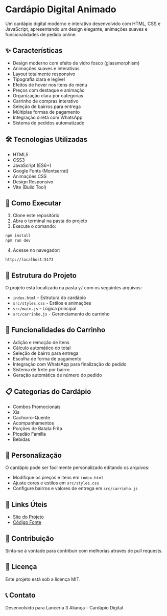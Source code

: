 # Cardápio Digital Animado

Um cardápio digital moderno e interativo desenvolvido com HTML, CSS e JavaScript, apresentando um design elegante, animações suaves e funcionalidades de pedido online.

## ✨ Características

* Design moderno com efeito de vidro fosco (glassmorphism)
* Animações suaves e interativas
* Layout totalmente responsivo
* Tipografia clara e legível
* Efeitos de hover nos itens do menu
* Preços com destaque e animação
* Organização clara por categorias
* Carrinho de compras interativo
* Seleção de bairros para entrega
* Múltiplas formas de pagamento
* Integração direta com WhatsApp
* Sistema de pedidos automatizado

## 🛠️ Tecnologias Utilizadas

* HTML5
* CSS3
* JavaScript (ES6+)
* Google Fonts (Montserrat)
* Animações CSS
* Design Responsivo
* Vite (Build Tool)

## 🚀 Como Executar

1. Clone este repositório
2. Abra o terminal na pasta do projeto
3. Execute o comando:  
```bash
npm install
npm run dev
```
4. Acesse no navegador:  
```
http://localhost:5173
```

## 📁 Estrutura do Projeto

O projeto está localizado na pasta `y/` com os seguintes arquivos:

* `index.html` - Estrutura do cardápio
* `src/styles.css` - Estilos e animações
* `src/main.js` - Lógica principal
* `src/carrinho.js` - Gerenciamento do carrinho

## 🛒 Funcionalidades do Carrinho

* Adição e remoção de itens
* Cálculo automático do total
* Seleção de bairro para entrega
* Escolha de forma de pagamento
* Integração com WhatsApp para finalização do pedido
* Sistema de frete por bairro
* Geração automática de número do pedido

## 📋 Categorias do Cardápio

* Combos Promocionais
* Xis
* Cachorro-Quente
* Acompanhamentos
* Porções de Batata Frita
* Picadão Família
* Bebidas

## 🎨 Personalização

O cardápio pode ser facilmente personalizado editando os arquivos:

* Modifique os preços e itens em `index.html`
* Ajuste cores e estilos em `src/styles.css`
* Configure bairros e valores de entrega em `src/carrinho.js`

## 🔗 Links Úteis

* [Site do Projeto](https://card-pio-six.vercel.app)
* [Código Fonte](y/)

## 🤝 Contribuição

Sinta-se à vontade para contribuir com melhorias através de pull requests.

## 📝 Licença

Este projeto está sob a licença MIT.

## 📞 Contato

Desenvolvido para Lanceria 3 Aliança - Cardápio Digital 